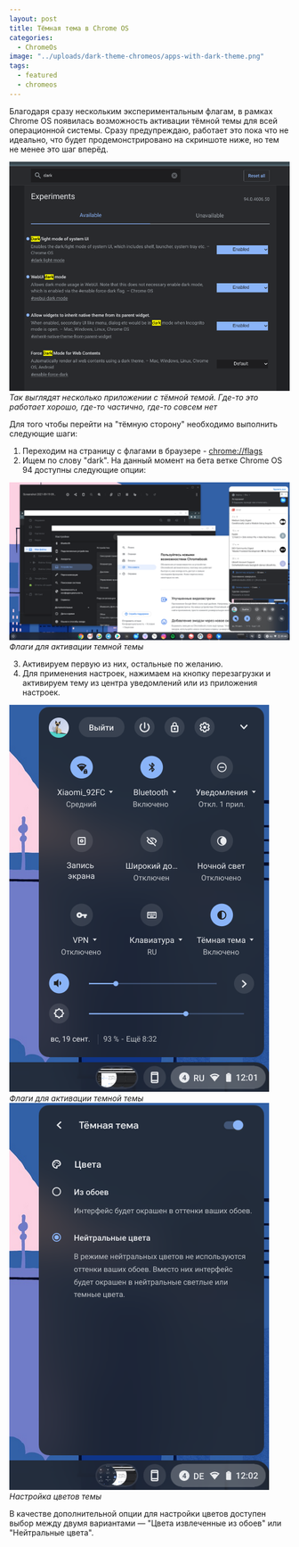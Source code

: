 ```yaml
---
layout: post
title: Тёмная тема в Chrome OS
categories:
  - ChromeOs
image: "../uploads/dark-theme-chromeos/apps-with-dark-theme.png"
tags:
  - featured
  - chromeos
---
```


Благодаря сразу нескольким экспериментальным флагам, в рамках Chrome OS появилась возможность активации тёмной темы для всей операционной системы. Сразу предупреждаю, работает это пока что не идеально, что будет продемонстрировано на скриншоте ниже, но тем не менее это шаг вперёд.

  ![Флаги для активации темной темы](../uploads/dark-theme-chromeos/apps-with-dark-theme.png "Как выглядят приложения с темной темой")
  _Так выглядят несколько приложении с тёмной темой. Где-то это работает хорошо, где-то частично, где-то совсем нет_

Для того чтобы перейти на "тёмную сторону" необходимо выполнить следующие шаги:

1. Переходим на страницу с флагами в браузере - [chrome://flags](chrome://flags)
2. Ищем по слову "dark". На данный момент на бета ветке Chrome OS 94 доступны следующие опции:

  ![Флаги для активации темной темы](../uploads/dark-theme-chromeos/dark-theme-flags.png "Активация тёмной темы на хромбуке")
  _Флаги для активации темной темы_

3. Активируем первую из них, остальные по желанию. 
4. Для применения настроек, нажимаем на кнопку перезагрузки и активируем тему из центра уведомлений или из приложения настроек.

  ![Активация темы из центра оповещении](../uploads/dark-theme-chromeos/activate-dark-theme.png "Активация темы из центра оповещении")
  _Флаги для активации темной темы_ 
  ![Настройка цветов темы](../uploads/dark-theme-chromeos/dark-theme-options.png "Настройка цветов темы")
  _Настройка цветов темы_

В качестве дополнительной опции для настройки цветов доступен выбор между двумя вариантами — "Цвета извлеченные из обоев" или "Нейтральные цвета".